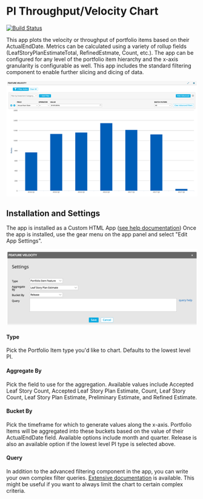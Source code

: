 # PI Throughput/Velocity Chart

[![Build Status](https://travis-ci.org/krmorse/PIVelocity.png?branch=master)](https://travis-ci.org/krmorse/PIVelocity)

This app plots the velocity or throughput of portfolio items based on their ActualEndDate.  Metrics can be calculated using a variety of rollup fields (LeafStoryPlanEstimateTotal, RefinedEstmate, Count, etc.).  The app can be configured for any level of the portfolio item hierarchy and the x-axis granularity is configurable as well.  This app includes the standard filtering component to enable further slicing and dicing of data.

![](images/screenshot.png)

## Installation and Settings
The app is installed as a Custom HTML App ([see help documentation](https://help.rallydev.com/custom-html))
Once the app is installed, use the gear menu on the app panel and select "Edit App Settings".

![](images/settings.png "Settings Screenshot")

####  Type
Pick the Portfolio Item type you'd like to chart.  Defaults to the lowest level PI.

#### Aggregate By
Pick the field to use for the aggregation.  Available values include Accepted Leaf Story Count, Accepted Leaf Story Plan Estimate, Count, Leaf Story Count, Leaf Story Plan Estimate, Preliminary Estimate, and Refined Estimate.

#### Bucket By
Pick the timeframe for which to generate values along the x-axis.  Portfolio Items will be aggregated into these buckets based on the value of their ActualEndDate field.  Available options include month and quarter.  Release is also an available option if the lowest level PI type is selected above.

#### Query
In addition to the advanced filtering component in the app, you can write your own complex filter queries. [Extensive documentation](https://help.rallydev.com/grid-queries?basehost=https://rally1.rallydev.com) is available. This might be useful if you want to always limit the chart to certain complex criteria.
